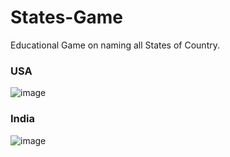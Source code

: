 # States-Game
Educational Game on naming all States of Country.

### USA
![image](https://github.com/heypious/States-Game/assets/59928150/dfd0f0a3-3b21-4719-945d-e8874c43c165)

### India
![image](https://github.com/heypious/States-Game/assets/59928150/e7c31244-6d31-41a7-9396-8b6021b45b1a)

